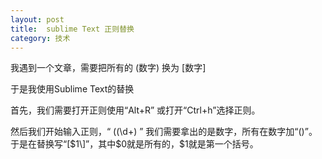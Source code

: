 ```yaml
---
layout: post
title:  sublime Text 正则替换 
category: 技术 
---
```


我遇到一个文章，需要把所有的 (数字)  换为 [数字]

于是我使用Sublime Text的替换

首先，我们需要打开正则使用“Alt+R” 或打开“Ctrl+h”选择正则。

然后我们开始输入正则，“ \((\d+\) ” 我们需要拿出的是数字，所有在数字加“()”。于是在替换写“\[$1\]”，其中$0就是所有的，$1就是第一个括号。
